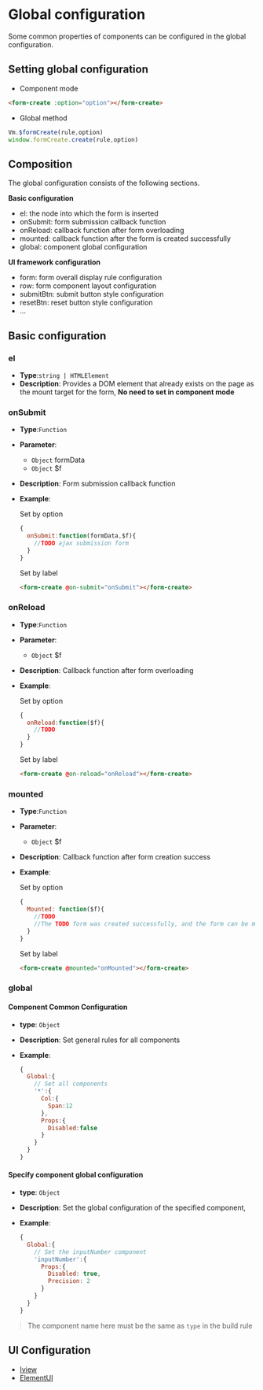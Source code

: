 # Global configuration

Some common properties of components can be configured in the global configuration.

## Setting global configuration

- Component mode

```html
<form-create :option="option"></form-create>
```

- Global method

```js
Vm.$formCreate(rule,option)
window.formCreate.create(rule,option)
```


## Composition

The global configuration consists of the following sections.

**Basic configuration**

- el: the node into which the form is inserted
- onSubmit: form submission callback function
- onReload: callback function after form overloading
- mounted: callback function after the form is created successfully
- global: component global configuration

**UI framework configuration**

- form: form overall display rule configuration
- row: form component layout configuration
- submitBtn: submit button style configuration
- resetBtn: reset button style configuration
- ...


## Basic configuration

### el

- **Type**:`string | HTMLElement`
- **Description**: Provides a DOM element that already exists on the page as the mount target for the form, **No need to set in component mode**


### onSubmit

- **Type**:`Function`

- **Parameter**:
  - `Object` formData
  - `Object` $f


- **Description**: Form submission callback function

- **Example**:

  Set by option
  ```js
  {
    onSubmit:function(formData,$f){
      //TODO ajax submission form
    }
  }
  ```
  Set by label

  ```html
  <form-create @on-submit="onSubmit"></form-create>
  ```




### onReload

- **Type**:`Function`

- **Parameter**:
  - `Object` $f

- **Description**: Callback function after form overloading

- **Example**:

  Set by option
  ```js
  {
    onReload:function($f){
      //TODO
    }
  }
  ```

  Set by label
  ```html
  <form-create @on-reload="onReload"></form-create>
  ```



### mounted

- **Type**:`Function`

- **Parameter**:
  - `Object` $f

- **Description**: Callback function after form creation success

- **Example**:

  Set by option
  ```js
  {
    Mounted: function($f){
      //TODO
      //The TODO form was created successfully, and the form can be manipulated here.
    }
  }
  ```

  Set by label
  ```html
  <form-create @mounted="onMounted"></form-create>
  ```



### global

#### Component Common Configuration

- **type**: `Object`

- **Description**: Set general rules for all components

- **Example**:

  ```js
  {
    Global:{
      // Set all components
      '*':{
        Col:{
          Span:12
        },
        Props:{
          Disabled:false
        }
      }
    }
  }
  ```

#### Specify component global configuration

- **type**: `Object`

- **Description**: Set the global configuration of the specified component,

- **Example**:

  ```js
  {
    Global:{
      // Set the inputNumber component
      'inputNumber':{
        Props:{
          Disabled: true,
          Precision: 2
        }
      }
    }
  }
  ```
> The component name here must be the same as `type` in the build rule


## UI Configuration

- [Iview](/en/v2/iview/global.html)
- [ElementUI](/en/v2/element-ui/global.html)
